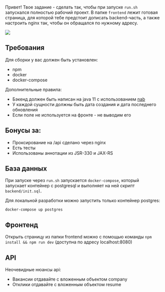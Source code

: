 Привет! Твое задание - сделать так, чтобы при запуске `run.sh` запускался полностью рабочий проект.
В папке `frontend` лежит готовая страница, для которой тебе предстоит дописать backend-часть, 
а также настроить nginx так, чтобы он обращался по нужному адресу.

![](https://habrastorage.org/webt/i4/vc/ut/i4vcut4xumyn9e51-37njhahkdo.png)

## Требования

Для сборки у вас должен быть установлен:
* npm
* docker
* docker-compose

Дополнительные правила:

* Бэкенд должен быть написан на java 11 с использованием [nab](https://github.com/hhru/nuts-and-bolts)
* У каждой сущности должны быть дата создания и дата последнего обновления
* Если поле не используется на фронте - не выводим его

## Бонусы за:
* Проксирование на /api сделано через nginx
* Есть тесты
* Использованы аннотации из JSR-330 и JAX-RS

## База данных
При запуске через `run.sh` запускается `docker-compose`, 
который запускает контейнер с postgresql и выполняет на ней скрипт `backend/init.sql`. 

Для локальной разработки можно запустить только контейнер postgres:

`docker-compose up postgres`

## Фронтенд
Открыть страницу из папки frontend можно с помощью команды
`npm install && npm run dev`
(доступна по адресу localhost:8080)

## API
Неочевидные нюансы api:
* Вакансии отдавайте с вложенным объектом company
* Отклики отдавайте с вложенным объектом resume
